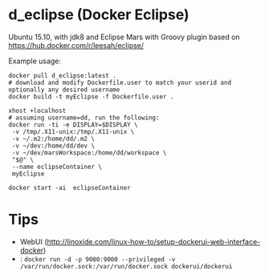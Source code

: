 # d_eclipse  (Docker Eclipse)

Ubuntu 15.10, with jdk8 and Eclipse Mars with Groovy plugin based on https://hub.docker.com/r/leesah/eclipse/

Example usage:
```
docker pull d_eclipse:latest .
# download and modify Dockerfile.user to match your userid and optionally any desired username
docker build -t myEclipse -f Dockerfile.user .

xhost +localhost
# assuming username=dd, run the following:
docker run -ti -e DISPLAY=$DISPLAY \
 -v /tmp/.X11-unix:/tmp/.X11-unix \
 -v ~/.m2:/home/dd/.m2 \
 -v ~/dev:/home/dd/dev \
 -v ~/dev/marsWorkspace:/home/dd/workspace \
 "$@" \
 --name eclipseContainer \
 myEclipse

docker start -ai  eclipseContainer
```

# Tips
* WebUI (http://linoxide.com/linux-how-to/setup-dockerui-web-interface-docker)
 * : ```docker run -d -p 9000:9000 --privileged -v /var/run/docker.sock:/var/run/docker.sock dockerui/dockerui```
